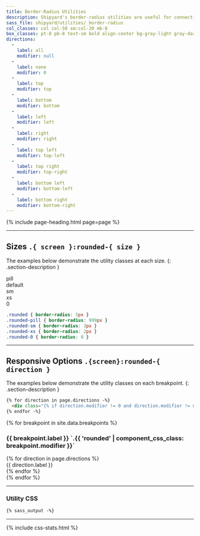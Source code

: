 ```yaml
---
title: Border-Radius Utilities
description: Shipyard's border-radius utilities are useful for connecting components together.
sass_file: shipyard/utilities/_border-radius
col_classes: col col-50 sm:col-20 mb-8
box_classes: pt-8 pb-8 text-sm bold align-center bg-gray-light gray-dark
directions:
  -
    label: all
    modifier: null
  -
    label: none
    modifier: 0
  -
    label: top
    modifier: top
  -
    label: bottom
    modifier: bottom
  -
    label: left
    modifier: left
  -
    label: right
    modifier: right
  -
    label: top left
    modifier: top-left
  -
    label: top right
    modifier: top-right
  -
    label: bottom left
    modifier: bottom-left
  -
    label: bottom right
    modifier: bottom-right
---
```


{% include page-heading.html page=page %}

---

## Sizes `.{ screen }:rounded-{ size }`
The examples below demonstrate the utility classes at each size.
{: .section-description }

<div class="col-container">
  <div class="{{ page.col_classes }}">
    <div class="{{ page.box_classes }} rounded-pill">pill</div>
  </div>
  <div class="{{ page.col_classes }}">
    <div class="{{ page.box_classes }} rounded">default</div>
  </div>
  <div class="{{ page.col_classes }}">
    <div class="{{ page.box_classes }} rounded-sm">sm</div>
  </div>
  <div class="{{ page.col_classes }}">
    <div class="{{ page.box_classes }} rounded-xs">xs</div>
  </div>
  <div class="{{ page.col_classes }}">
    <div class="{{ page.box_classes }} rounded-0">0</div>
  </div>
</div>

```css
.rounded { border-radius: 5px }
.rounded-pill { border-radius: 999px }
.rounded-sm { border-radius: 3px }
.rounded-xs { border-radius: 2px }
.rounded-0 { border-radius: 0 }
```

---

## Responsive Options `.{screen}:rounded-{ direction }`
The examples below demonstrate the utility classes on each breakpoint.
{: .section-description }

```html
{% for direction in page.directions -%}
  <div class="{% if direction.modifier != 0 and direction.modifier != none %}rounded {% endif %}{{ 'rounded' | component_css_class: direction.modifier }}"><!-- {{ direction.label }} --></div>
{% endfor -%}
```

{% for breakpoint in site.data.breakpoints %}
  <h3 class="text-md text-light mt-32 mb-8" markdown="1">{{ breakpoint.label }} `.{{ 'rounded' | component_css_class: breakpoint.modifier }}`</h3>
  <div class="col-container">
    {% for direction in page.directions %}
      <div class="{{ page.col_classes }}">
        <div class="{{ page.box_classes }} tooltip-data tooltip-data-top {{ 'rounded' | component_css_class: breakpoint.modifier }} {{ 'rounded' | component_css_class: breakpoint.modifier, direction.modifier }}" data-tooltip=".{{ 'rounded' | component_css_class: breakpoint.modifier, direction.modifier }}">
          {{ direction.label }}
        </div>
      </div>
    {% endfor %}
  </div>
{% endfor %}

---

### Utility CSS
```css
{% sass_output -%}
```

---

{% include css-stats.html %}
